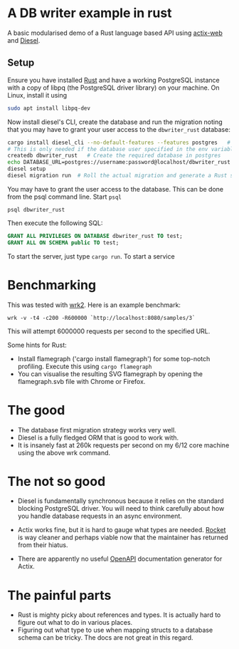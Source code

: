 # A DB writer example in rust
A basic modularised demo of a Rust language based API using [actix-web](https://actix.rs/) and
[Diesel](https://diesel.rs/). 

## Setup
Ensure you have installed [Rust](https://www.rust-lang.org/tools/install) and have a working PostgreSQL instance with a copy of libpq 
(the PostgreSQL driver library) on your machine. On Linux, install it using
```sh
sudo apt install libpq-dev
```
Now install diesel's CLI, create the database and run the migration noting that you may have to grant
your user access to the `dbwriter_rust` database:
```sh
cargo install diesel_cli --no-default-features --features postgres   # Only install PostgreSQL components
# This is only needed if the database user specified in the env variable cannot create a database
createdb dbwriter_rust   # Create the required database in postgres
echo DATABASE_URL=postgres://username:password@localhost/dbwriter_rust > .env  # Diesel gets the connection string from here
diesel setup
diesel migration run  # Roll the actual migration and generate a Rust schema that matches the current database schema
```

You may have to grant the user access to the database. This can be done from the psql command line. Start `psql`
```shell
psql dbwriter_rust
```
Then execute the following SQL:
```sql
GRANT ALL PRIVILEGES ON DATABASE dbwriter_rust TO test;
GRANT ALL ON SCHEMA public TO test;
```

To start the server, just type `cargo run`. To start a service

# Benchmarking
This was tested with [wrk2](git@github.com:giltene/wrk2.git). Here is an example benchmark:
```
wrk -v -t4 -c200 -R600000 `http://localhost:8080/samples/3`
```
This will attempt 6000000 requests per second to the specified URL.

Some hints for Rust: 
- Install flamegraph ('cargo install flamegraph') for some top-notch profiling. Execute this using `cargo flamegraph`
- You can visualise the resulting SVG flamegraph by opening the flamegraph.svb file with Chrome or Firefox.

# The good 
- The database first migration strategy works very well.
- Diesel is a fully fledged ORM that is good to work with.
- It is insanely fast at 260k requests per second on my 6/12 core machine using the above wrk command.

# The not so good
- Diesel is fundamentally synchronous because it relies on the standard blocking PostgreSQL driver.
  You will need to think carefully about how you handle database requests in an async environment.
 
- Actix works fine, but it is hard to gauge what types are needed. [Rocket](https://rocket.rs/) is way
  cleaner and perhaps viable now that the maintainer has returned from their hiatus.
- There are apparently no useful [OpenAPI](https://www.openapis.org/) documentation generator for Actix.

# The painful parts
- Rust is mighty picky about references and types. It is actually hard to figure out what to do in various places.
- Figuring out what type to use when mapping structs to a database schema can be tricky. The docs are not great in this
  regard.